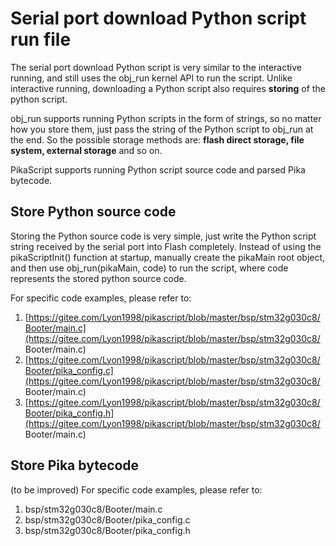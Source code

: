 # Serial port download Python script run file

The serial port download Python script is very similar to the interactive running, and still uses the obj_run kernel API to run the script. Unlike interactive running, downloading a Python script also requires **storing** of the python script.
​

obj_run supports running Python scripts in the form of strings, so no matter how you store them, just pass the string of the Python script to obj_run at the end. So the possible storage methods are: **flash direct storage, file system, external storage** and so on.


PikaScript supports running Python script source code and parsed Pika bytecode.
## Store Python source code
Storing the Python source code is very simple, just write the Python script string received by the serial port into Flash completely. Instead of using the pikaScriptInit() function at startup, manually create the pikaMain root object, and then use obj_run(pikaMain, code) to run the script, where code represents the stored python source code.


For specific code examples, please refer to:

1. [https://gitee.com/Lyon1998/pikascript/blob/master/bsp/stm32g030c8/Booter/main.c](https://gitee.com/Lyon1998/pikascript/blob/master/bsp/stm32g030c8/ Booter/main.c)
1. [https://gitee.com/Lyon1998/pikascript/blob/master/bsp/stm32g030c8/Booter/pika_config.c](https://gitee.com/Lyon1998/pikascript/blob/master/bsp/stm32g030c8/ Booter/main.c)
1. [https://gitee.com/Lyon1998/pikascript/blob/master/bsp/stm32g030c8/Booter/pika_config.h](https://gitee.com/Lyon1998/pikascript/blob/master/bsp/stm32g030c8/ Booter/main.c)
## Store Pika bytecode
(to be improved)
For specific code examples, please refer to:

1. bsp/stm32g030c8/Booter/main.c
1. bsp/stm32g030c8/Booter/pika_config.c
1. bsp/stm32g030c8/Booter/pika_config.h